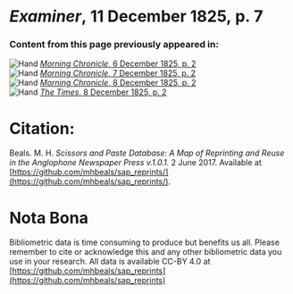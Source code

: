 # *Examiner*, 11 December 1825, p. 7  
  
### Content from this page previously appeared in:  
![Hand](http://scissorsandpaste.net/wp-content/uploads/2017/06/smallhandpointer.png) [*Morning Chronicle*, 6 December 1825, p. 2](https://mhbeals.github.io/sap_html/Morning-Chronicle/Morning-Chronicle-6-December-1825-p-2)  
![Hand](http://scissorsandpaste.net/wp-content/uploads/2017/06/smallhandpointer.png) [*Morning Chronicle*, 7 December 1825, p. 2](https://mhbeals.github.io/sap_html/Morning-Chronicle/Morning-Chronicle-7-December-1825-p-2)  
![Hand](http://scissorsandpaste.net/wp-content/uploads/2017/06/smallhandpointer.png) [*Morning Chronicle*, 8 December 1825, p. 2](https://mhbeals.github.io/sap_html/Morning-Chronicle/Morning-Chronicle-8-December-1825-p-2)  
![Hand](http://scissorsandpaste.net/wp-content/uploads/2017/06/smallhandpointer.png) [*The Times*, 8 December 1825, p. 2](https://mhbeals.github.io/sap_html/The-Times/The-Times-8-December-1825-p-2)  


# Citation: 

Beals. M. H. *Scissors and Paste Database: A Map of Reprinting and Reuse in the Anglophone Newspaper Press v.1.0.1.* 2 June 2017. Available at [https://github.com/mhbeals/sap_reprints/](https://github.com/mhbeals/sap_reprints/). 

# Nota Bona

Bibliometric data is time consuming to produce but benefits us all. Please remember to cite or acknowledge this and any other bibliometric data you use in your research. All data is available CC-BY 4.0 at [https://github.com/mhbeals/sap_reprints](https://github.com/mhbeals/sap_reprints)